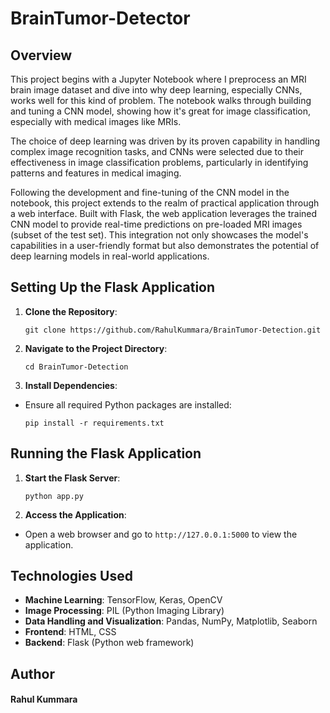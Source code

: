 # BrainTumor-Detector

## Overview
This project begins with a Jupyter Notebook where I preprocess an MRI brain image dataset and dive into why deep learning, especially CNNs, works well for this kind of problem. The notebook walks through building and tuning a CNN model, showing how it's great for image classification, especially with medical images like MRIs.

The choice of deep learning was driven by its proven capability in handling complex image recognition tasks, and CNNs were selected due to their effectiveness in image classification problems, particularly in identifying patterns and features in medical imaging.

Following the development and fine-tuning of the CNN model in the notebook, this project extends to the realm of practical application through a web interface. Built with Flask, the web application leverages the trained CNN model to provide real-time predictions on pre-loaded MRI images (subset of the test set). This integration not only showcases the model's capabilities in a user-friendly format but also demonstrates the potential of deep learning models in real-world applications.

## Setting Up the Flask Application
1. **Clone the Repository**:
    ```
    git clone https://github.com/RahulKummara/BrainTumor-Detection.git
    ```

2. **Navigate to the Project Directory**:
    ```
    cd BrainTumor-Detection
    ```

3. **Install Dependencies**:
- Ensure all required Python packages are installed:
  ```
  pip install -r requirements.txt
  ```

## Running the Flask Application
1. **Start the Flask Server**:
    ```
    python app.py
    ```
2. **Access the Application**:
- Open a web browser and go to `http://127.0.0.1:5000` to view the application.


## Technologies Used
- **Machine Learning**: TensorFlow, Keras, OpenCV
- **Image Processing**: PIL (Python Imaging Library)
- **Data Handling and Visualization**: Pandas, NumPy, Matplotlib, Seaborn
- **Frontend**: HTML, CSS
- **Backend**: Flask (Python web framework)


## Author
#### Rahul Kummara